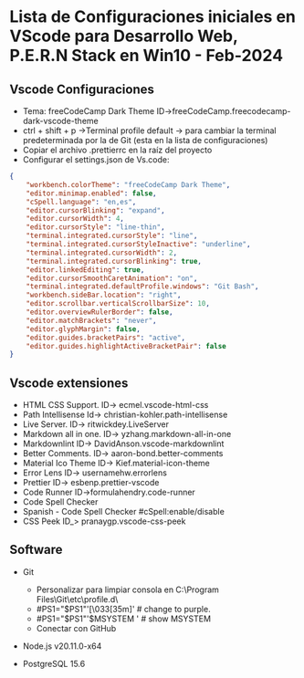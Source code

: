 # Lista de Configuraciones iniciales en VScode para Desarrollo Web, P.E.R.N Stack en Win10 - Feb-2024

## Vscode Configuraciones

* Tema: freeCodeCamp Dark Theme   ID->freeCodeCamp.freecodecamp-dark-vscode-theme
* ctrl + shift + p ->Terminal profile default -> para cambiar la terminal predeterminada por la de Git (esta en la lista de configuraciones)
* Copiar el archivo .prettierrc en la raíz del proyecto
* Configurar el settings.json de Vs.code:

```json
{
    "workbench.colorTheme": "freeCodeCamp Dark Theme",
    "editor.minimap.enabled": false,
    "cSpell.language": "en,es",
    "editor.cursorBlinking": "expand",
    "editor.cursorWidth": 4,
    "editor.cursorStyle": "line-thin",
    "terminal.integrated.cursorStyle": "line",
    "terminal.integrated.cursorStyleInactive": "underline",
    "terminal.integrated.cursorWidth": 2,
    "terminal.integrated.cursorBlinking": true,
    "editor.linkedEditing": true,
    "editor.cursorSmoothCaretAnimation": "on",
    "terminal.integrated.defaultProfile.windows": "Git Bash",
    "workbench.sideBar.location": "right",
    "editor.scrollbar.verticalScrollbarSize": 10,
    "editor.overviewRulerBorder": false,
    "editor.matchBrackets": "never",
    "editor.glyphMargin": false,
    "editor.guides.bracketPairs": "active",
    "editor.guides.highlightActiveBracketPair": false
}
```

## Vscode extensiones

* HTML CSS Support.     ID-> ecmel.vscode-html-css
* Path Intellisense     Id-> christian-kohler.path-intellisense
* Live Server.          ID-> ritwickdey.LiveServer
* Markdown all in one.  ID-> yzhang.markdown-all-in-one
* Markdownlint          ID-> DavidAnson.vscode-markdownlint
* Better Comments.      ID-> aaron-bond.better-comments
* Material Ico Theme    ID-> Kief.material-icon-theme
* Error Lens            ID-> usernamehw.errorlens
* Prettier              ID-> esbenp.prettier-vscode
* Code Runner           ID->formulahendry.code-runner
* Code Spell Checker
* Spanish - Code Spell Checker    #cSpell:enable/disable
* CSS Peek              ID_> pranaygp.vscode-css-peek

## Software

* Git
  
  * Personalizar para limpiar consola en C:\Program Files\Git\etc\profile.d\
  * #PS1="$PS1"'\[\033[35m\]' # change to purple.
  * #PS1="$PS1"'$MSYSTEM '    # show MSYSTEM
  * Conectar con GitHub

* Node.js v20.11.0-x64
* PostgreSQL 15.6
